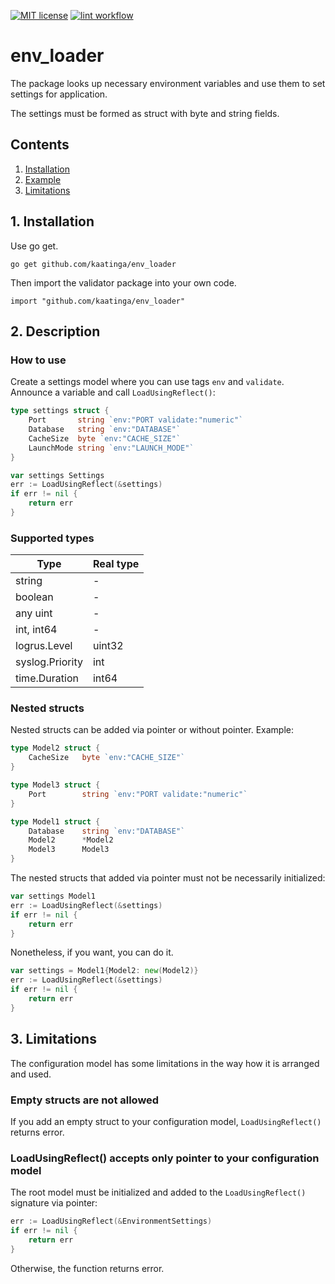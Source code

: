 [![MIT license](https://img.shields.io/badge/License-MIT-blue.svg)](https://github.com/kaatinga/env_loader/blob/main/LICENSE)
[![lint workflow](https://github.com/kaatinga/env_loader/actions/workflows/golangci-lint.yml/badge.svg)](https://github.com/kaatinga/env_loader/actions?query=workflow%3Agolangci-lint)

# env_loader

The package looks up necessary environment variables and use them to set settings for application.

The settings must be formed as struct with byte and string fields.

## Contents

1. [Installation](#installation)
2. [Example](#example)
3. [Limitations](#limits)

<a name=installation></a>

## 1. Installation

Use go get.

	go get github.com/kaatinga/env_loader

Then import the validator package into your own code.

	import "github.com/kaatinga/env_loader"

<a name=example></a>

## 2. Description

### How to use

Create a settings model where you can use tags `env` and `validate`.
Announce a variable and call `LoadUsingReflect()`:

```go
type settings struct {
    Port       string `env:"PORT validate:"numeric"`
    Database   string `env:"DATABASE"`
    CacheSize  byte `env:"CACHE_SIZE"`
    LaunchMode string `env:"LAUNCH_MODE"`
}

var settings Settings
err := LoadUsingReflect(&settings)
if err != nil {
    return err
}
```

### Supported types

| Type                   | Real type     |
| -------------          | ------------- |
| string                 | -             | 
| boolean                | -             | 
| any uint               | -             | 
| int, int64             | -             | 
| logrus.Level           | uint32        | 
| syslog.Priority        | int           | 
| time.Duration          | int64         | 

### Nested structs

Nested structs can be added via pointer or without pointer. Example:

```go
type Model2 struct {
    CacheSize   byte `env:"CACHE_SIZE"`
}

type Model3 struct {
    Port        string `env:"PORT validate:"numeric"`
}

type Model1 struct {
    Database    string `env:"DATABASE"`
    Model2      *Model2
    Model3      Model3
}
```

The nested structs that added via pointer must not be necessarily initialized:

```go
var settings Model1
err := LoadUsingReflect(&settings)
if err != nil {
    return err
}
```

Nonetheless, if you want, you can do it.

```go
var settings = Model1{Model2: new(Model2)}
err := LoadUsingReflect(&settings)
if err != nil {
    return err
}
```

<a name=limits></a>

## 3. Limitations

The configuration model has some limitations in the way how it is arranged and used.

### Empty structs are not allowed

If you add an empty struct to your configuration model, `LoadUsingReflect()` returns error.

### LoadUsingReflect() accepts only pointer to your configuration model

The root model must be initialized and added to the `LoadUsingReflect()` signature via pointer:

```go
err := LoadUsingReflect(&EnvironmentSettings)
if err != nil {
    return err
}
```

Otherwise, the function returns error.

